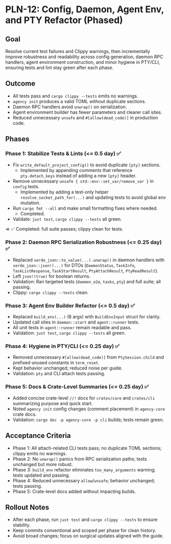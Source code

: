# PLN-12: Config, Daemon, Agent Env, and PTY Refactor (Phased)

## Goal

Resolve current test failures and Clippy warnings, then incrementally improve robustness and readability across config generation, daemon RPC handlers, agent environment construction, and minor hygiene in PTY/CLI, ensuring tests and lint stay green after each phase.

## Outcome

- All tests pass and `cargo clippy --tests` emits no warnings.
- `agency init` produces a valid TOML without duplicate sections.
- Daemon RPC handlers avoid `unwrap()` on serialization.
- Agent environment builder has fewer parameters and clearer call sites.
- Reduced unnecessary `unsafe` and `#[allow(dead_code)]` in production code.

## Phases

### Phase 1: Stabilize Tests & Lints (<= 0.5 day) ✅

- Fix `write_default_project_config()` to avoid duplicate `[pty]` sections.
  - Implemented by appending comments that reference `pty.detach_keys` instead of adding a new `[pty]` header.
- Remove unnecessary `unsafe { std::env::set_var/remove_var }` in `config` tests.
  - Implemented by adding a test-only helper `resolve_socket_path_for(...)` and updating tests to avoid global env mutation.
- Run `cargo fmt --all` and make small formatting fixes where needed.
  - Completed.
- Validate: `just test`, `cargo clippy --tests` all green.

=> ✅ Completed: full suite passes; clippy clean for tests.

### Phase 2: Daemon RPC Serialization Robustness (<= 0.25 day) ✅

- Replaced `serde_json::to_value(...).unwrap()` in daemon handlers with `serde_json::json!(...)` for DTOs (`DaemonStatus`, `TaskInfo`, `TaskListResponse`, `TaskStartResult`, `PtyAttachResult`, `PtyReadResult`).
- Left `json!(true)` for boolean returns.
- Validation: Ran targeted tests (`daemon_e2e`, `tasks`, `pty`) and full suite; all passing.
- Clippy: `cargo clippy --tests` clean.

### Phase 3: Agent Env Builder Refactor (<= 0.5 day) ✅

- Replaced `build_env(...)` (8 args) with `BuildEnvInput` struct for clarity.
- Updated call sites in `daemon::start` and `agent::runner` tests.
- All unit tests in `agent::runner` remain readable and pass.
- Validation: `just test`, `cargo clippy --tests` all green.

### Phase 4: Hygiene in PTY/CLI (<= 0.25 day) ✅

- Removed unnecessary `#[allow(dead_code)]` from `PtySession.child` and prefixed unused constants in `term_reset`.
- Kept behavior unchanged; reduced noise per guide.
- Validation: `pty` and CLI attach tests passing.

### Phase 5: Docs & Crate-Level Summaries (<= 0.25 day) ✅

- Added concise crate-level `//!` docs for `crates/core` and `crates/cli` summarizing purpose and quick start.
- Noted `agency init` config changes (comment placement) in `agency-core` crate docs.
- Validation: `cargo doc -p agency-core -p cli` builds; tests remain green.

## Acceptance Criteria

- Phase 1: All attach-related CLI tests pass; no duplicate TOML sections; clippy emits no warnings.
- Phase 2: No `unwrap()` panics from RPC serialization paths; tests unchanged but more robust.
- Phase 3: `build_env` refactor eliminates `too_many_arguments` warning; tests updated and passing.
- Phase 4: Reduced unnecessary `allow`/`unsafe`; behavior unchanged; tests passing.
- Phase 5: Crate-level docs added without impacting builds.

## Rollout Notes

- After each phase, run `just test` and `cargo clippy --tests` to ensure stability.
- Keep commits conventional and scoped per phase for clean history.
- Avoid broad changes; focus on surgical updates aligned with the guide.
